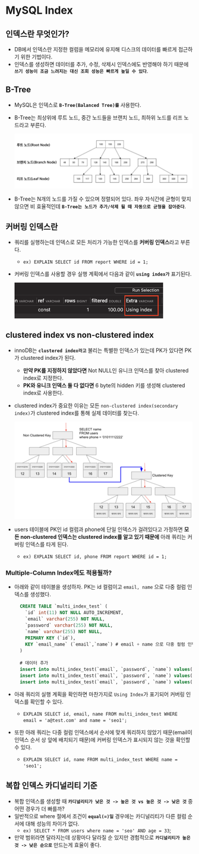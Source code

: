 # MySQL Index

## 인덱스란 무엇인가?

- DB에서 인덱스란 지정한 컬럼을 메모리에 유지해 디스크의 데이터를 빠르게 접근하기 위한 기법이다.
- 인덱스를 생성하면 데이터를 추가, 수정, 삭제시 인덱스에도 반영해야 하기 때문에 **`쓰기 성능이 조금 느려지는 대신 조회 성능은 빠르게 높일 수 있다`**.

## B-Tree

- MySQL은 인덱스로 **`B-Tree(Balanced Tree)를`** 사용한다.
- B-Tree는 최상위에 루트 노드, 중간 노드들을 브랜치 노드, 최하위 노드를 리프 노드라고 부른다.

  <img src="https://github.com/programmer-sjk/TIL/blob/main/images/db/btree.png" width="800">

- B-Tree는 N개의 노드를 가질 수 있으며 정렬되어 있다. 좌우 자식간에 균형이 맞지 않으면 비 효율적인데 **`B-Tree는 노드가 추가/삭제 될 때 자동으로 균형을 잡아준다`**.

## 커버링 인덱스란

- 쿼리를 실행하는데 인덱스로 모든 처리가 가능한 인덱스를 **커버링 인덱스**라고 부른다.
  - `ex) EXPLAIN SELECT id FROM report WHERE id = 1;`
- 커버링 인덱스를 사용할 경우 실행 계획에서 다음과 같이 **`using index가`** 표기된다.

  <img src="https://github.com/programmer-sjk/TIL/blob/main/images/db/covering-index.png" width="400">

## clustered index vs non-clustered index

- innoDB는 **`clustered index라고`** 불리는 특별한 인덱스가 있는데 PK가 있다면 PK가 clustered index가 된다.
  - **만약 PK를 지정하지 않았다면** Not NULL인 유니크 인덱스를 찾아 clustered index로 지정한다.
  - **PK와 유니크 인덱스 둘 다 없다면** 6 byte의 hidden 키를 생성해 clustered index로 사용한다.
- clustered index가 중요한 이유는 모든 `non-clustered index(secondary index)`가 clustered index를 통해 실제 데이터를 찾는다.

  <img src="https://github.com/programmer-sjk/TIL/blob/main/images/db/non-clustered-index.png" width="800">

- users 테이블에 PK인 id 컬럼과 phone에 단일 인덱스가 걸려있다고 가정하면 **모든 non-clustered 인덱스는 clustered index를 알고 있기 때문에** 아래 쿼리는 커버링 인덱스를 타게 된다.
  - `ex) EXPLAIN SELECT id, phone FROM report WHERE id = 1;`

### Multiple-Column Index에도 적용될까?

- 아래와 같이 테이블을 생성하자. PK는 id 컬럼이고 `email, name` 으로 다중 컬럼 인덱스를 생성했다.

  ```sql
    CREATE TABLE `multi_index_test` (
      `id` int(11) NOT NULL AUTO_INCREMENT,
      `email` varchar(255) NOT NULL,
      `password` varchar(255) NOT NULL,
      `name` varchar(255) NOT NULL,
      PRIMARY KEY (`id`),
      KEY `email_name` (`email`,`name`) # email + name 으로 다중 컬럼 인덱스 생성
    )

    # 데이터 추가
    insert into multi_index_test(`email`, `password`, `name`) values('a@test.com', 'password1', 'seo1');
    insert into multi_index_test(`email`, `password`, `name`) values('b@test.com', 'password2', 'seo2');
    insert into multi_index_test(`email`, `password`, `name`) values('c@test.com', 'password3', 'seo3');
  ```

- 아래 쿼리의 실행 계획을 확인하면 마찬가지로 `Using Index`가 표기되어 커버링 인덱스를 확인할 수 있다.
  - `EXPLAIN SELECT id, email, name FROM multi_index_test WHERE email = 'a@test.com' and name = 'seo1';`
- 또한 아래 쿼리는 다중 컬럼 인덱스에서 순서에 맞게 쿼리하지 않았기 때문(email이 인덱스 순서 상 앞에 배치되기 때문)에 커버링 인덱스가 표시되지 않는 것을 확인할 수 있다.
  - `EXPLAIN SELECT id, name FROM multi_index_test WHERE name = 'seo1';`

## 복합 인덱스 카디널리티 기준

- 복합 인덱스를 생성할 때 **`카디널리티가 낮은 것 -> 높은 것 vs 높은 것 -> 낮은 것`** 중 어떤 경우가 더 빠를까?
- 일반적으로 where 절에서 조건이 **`equal(=)일`** 경우에는 카디널리티가 다른 컬럼 순서에 대해 성능의 차이가 없다.
  - `ex) SELECT * FROM users where name = 'seo' AND age = 33`;
- 만약 범위라면 달라지는데 상황마다 달라질 순 있지만 경험적으로 **`카디널리티가 높은 것 -> 낮은 순으로`** 만드는게 효율이 좋다.
